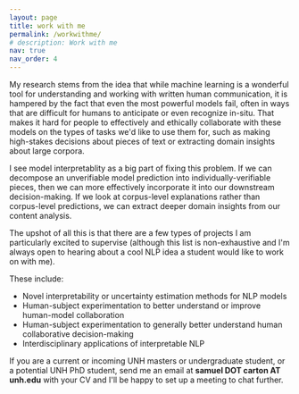 ```yaml
---
layout: page
title: work with me
permalink: /workwithme/
# description: Work with me
nav: true
nav_order: 4
---
```



My research stems from the idea that while machine learning is a wonderful tool for understanding and working with written human communication, it is hampered by the fact that even the most powerful models fail, often in ways that are difficult for humans to anticipate or even recognize in-situ. That makes it hard for people to effectively and ethically collaborate with these models on the types of tasks we'd like to use them for, such as making high-stakes decisions about pieces of text or extracting domain insights about large corpora. 

I see model interpretablity as a big part of fixing this problem. If we can decompose an unverifiable model prediction into individually-verifiable pieces, then we can more effectively incorporate it into our downstream decision-making. If we look at corpus-level explanations rather than corpus-level predictions, we can extract deeper domain insights from our content analysis. 

The upshot of all this is that there are a few types of projects I am particularly excited to supervise (although this list is non-exhaustive and I'm always open to hearing about a cool NLP idea a student would like to work on with me). 

These include:
- Novel interpretability or uncertainty estimation methods for NLP models
- Human-subject experimentation to better understand or improve human-model collaboration
- Human-subject experimentation to generally better understand human collaborative decision-making
- Interdisciplinary applications of interpretable NLP


If you are a current or incoming UNH masters or undergraduate student, or a potential UNH PhD student, send me an email at **samuel DOT carton AT unh.edu** with your CV and I'll be happy to set up a meeting to chat further. 
